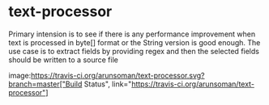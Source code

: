 # text-processor
Primary intension is to see if there is any performance improvement when text is processed in byte[] format or the String version is good enough. The use case is to extract fields by providing regex and then the selected fields should be written to a source file


image:https://travis-ci.org/arunsoman/text-processor.svg?branch=master["Build Status", link="https://travis-ci.org/arunsoman/text-processor"]
